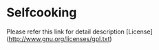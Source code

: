 Selfcooking
===========

Please refer this link for detail description
[License] (http://www.gnu.org/licenses/gpl.txt)
